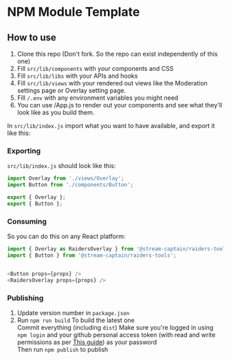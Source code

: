 # NPM Module Template

## How to use
1. Clone this repo (Don't fork. So the repo can exist independently of this one)  
2. Fill `src/lib/components` with your components and CSS  
3. Fill `src/lib/libs` with your APIs and hooks  
4. Fill `src/lib/views` with your rendered out views like the Moderation settings page or Overlay setting page.    
5. Fill `/.env` with any environment variables you might need  
6. You can use /App.js to render out your components and see what they'll look like as you build them.  

In `src/lib/index.js` import what you want to have available, and export it like this:
### Exporting
`src/lib/index.js` should look like this:
```js
import Overlay from './views/Overlay';
import Button from './components/Button';

export { Overlay };
export { Button };
```

### Consuming
So you can do this on any React platform: 
```js
import { Overlay as RaidersOverlay } from '@stream-captain/raiders-tools';
import { Button } from '@stream-captain/raiders-tools';


<Button props={props} />
<RaidersOverlay props={props} />
```
### Publishing 
1. Update version number in `package.json`   
2. Run `npm run build` To build the latest one   
Commit everything (including `dist`)
Make sure you're logged in using `npm login` and your github personal access token (with read and write permissions as per [This guide](https://streamcaptain.atlassian.net/wiki/spaces/CT/pages/1734475809/Node+Modules)) as your password    
Then run `npm publish` to publish   